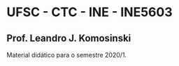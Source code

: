 # UFSC - CTC - INE - INE5603
## Prof. Leandro J. Komosinski

Material didático para o semestre 2020/1.
